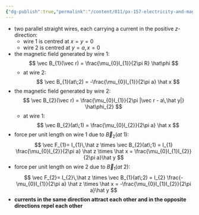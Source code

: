 ```yaml
---
{"dg-publish":true,"permalink":"/content/011/px-157-electricity-and-magnetism/px-157-c-magnetic-fields/px-157-c3d-forces-between-two-current-loops/","noteIcon":"1","created":"2025-08-27T13:14:00.222+01:00","updated":"2024-11-26T20:09:28.000+00:00"}
---
```


- two parallel straight wires, each carrying a current in the positive $z$-direction:
	- wire 1 is centred at $x=y=0$
	- wire 2 is centred at $y=a,\, x=0$
- the magnetic field generated by wire 1:
$$
\vec B_{1}(\vec r) = \frac{\mu_{0}I_{1}}{2\pi R} \hat\phi
$$
	- at wire 2:
$$
\vec B_{1}(at\;2) = -\frac{\mu_{0}I_{1}}{2\pi a} \hat x
$$
- the magnetic field generated by wire 2:
$$
\vec B_{2}(\vec r) = \frac{\mu_{0}I_{1}}{2\pi |\vec r - a\,\hat y|} \hat\phi_{2}
$$
	- at wire 1:
$$
\vec B_{2}(at\;1) = \frac{\mu_{0}I_{2}}{2\pi a} \hat x
$$
- force per unit length on wire 1 due to $\vec B_{2}(at\;1):$
$$
\vec F_{1}= I_{1}\,\hat z \times \vec B_{2}(at\;1) = I_{1} \frac{\mu_{0}I_{2}}{2\pi a} \hat z \times \hat x = \frac{\mu_{0}I_{1}I_{2}}{2\pi a}\hat y
$$
- force per unit length on wire 2 due to $\vec B_{1}(at\;2):$
$$
\vec F_{2}= I_{2}\,\hat z \times \vec B_{1}(at\;2) = I_{2} \frac{-\mu_{0}I_{1}}{2\pi a} \hat z \times \hat x = -\frac{\mu_{0}I_{1}I_{2}}{2\pi a}\hat y
$$
- **currents in the same direction attract each other and in the opposite directions repel each other**
